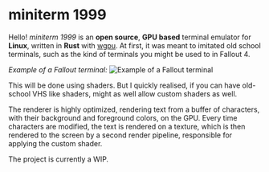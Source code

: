 # miniterm 1999

Hello! *miniterm 1999* is an **open source**, **GPU based** terminal emulator for **Linux**, written in **Rust** with [wgpu](https://github.com/gfx-rs/wgpu). At first, it was meant to imitated old school terminals, such as the kind of terminals you might be used to in Fallout 4.

*Example of a Fallout terminal:*
![Example of a Fallout terminal](https://static.wikia.nocookie.net/fallout/images/7/74/Terminal.jpg/revision/latest?cb=20170919035537)

This will be done using shaders. But I quickly realised, if you can have old-school VHS like shaders, might as well allow custom shaders as well.

The renderer is highly optimized, rendering text from a buffer of characters, with their background and foreground colors, on the GPU. Every time characters are modified, the text is rendered on a texture, which is then rendered to the screen by a second render pipeline, responsible for applying the custom shader.

The project is currently a WIP.
